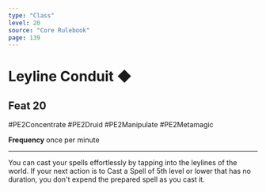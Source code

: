 ```yaml
---
type: "Class"
level: 20
source: "Core Rulebook"
page: 139
---
```

# Leyline Conduit ◆
## Feat 20
#PE2Concentrate #PE2Druid #PE2Manipulate #PE2Metamagic 

**Frequency** once per minute

---
You can cast your spells effortlessly by tapping into the leylines of the world. If your next action is to Cast a Spell of 5th level or lower that has no duration, you don't expend the prepared spell as you cast it.